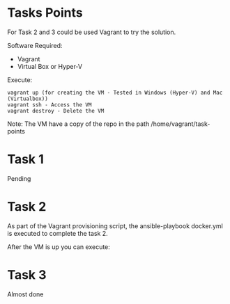 # Tasks Points

For Task 2 and 3 could be used Vagrant to try the solution.

Software Required:

- Vagrant
- Virtual Box or Hyper-V

Execute:

    vagrant up (for creating the VM - Tested in Windows (Hyper-V) and Mac (Virtualbox))
    vagrant ssh - Access the VM
    vagrant destroy - Delete the VM 

Note: The VM have a copy of the repo in the path /home/vagrant/task-points         

# Task 1

Pending

# Task 2

As part of the Vagrant provisioning script, the ansible-playbook docker.yml is executed to complete the task 2.

After the VM is up you can execute:



# Task 3

Almost done